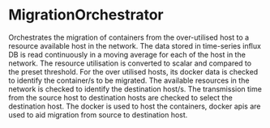 # MigrationOrchestrator
Orchestrates the migration of containers from the over-utilised host to a resource available host in the network.
The data stored in time-series influx DB is read continuously in a moving average for each of the host in the network.
The resource utilisation is converted to scalar and compared to the preset threshold.
For the over utilised hosts, its docker data is checked to identify the container/s to be migrated.
The available resources in the network is checked to identify the destination host/s.
The transmission time from the source host to destination hosts are checked to select the destination host.
The docker is used to host the containers, docker apis are used to aid migration from source to destination host. 
